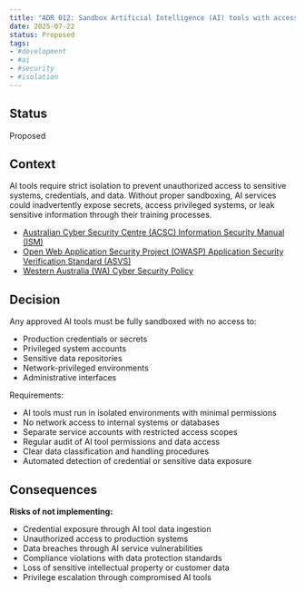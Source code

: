 ```yaml
---
title: "ADR 012: Sandbox Artificial Intelligence (AI) tools with access controls"
date: 2025-07-22
status: Proposed
tags:
- #development
- #ai
- #security
- #isolation
---
```


## Status

Proposed

## Context

AI tools require strict isolation to prevent unauthorized access to sensitive systems, credentials, and data. Without proper sandboxing, AI services could inadvertently expose secrets, access privileged systems, or leak sensitive information through their training processes.

- [Australian Cyber Security Centre (ACSC) Information Security Manual (ISM)](https://www.cyber.gov.au/resources-business-and-government/essential-cyber-security/ism)
- [Open Web Application Security Project (OWASP) Application Security Verification Standard (ASVS)](https://owasp.org/www-project-application-security-verification-standard/)
- [Western Australia (WA) Cyber Security Policy](https://www.wa.gov.au/government/publications/2024-wa-government-cyber-security-policy)

## Decision

Any approved AI tools must be fully sandboxed with no access to:
- Production credentials or secrets
- Privileged system accounts
- Sensitive data repositories
- Network-privileged environments
- Administrative interfaces

Requirements:
- AI tools must run in isolated environments with minimal permissions
- No network access to internal systems or databases
- Separate service accounts with restricted access scopes
- Regular audit of AI tool permissions and data access
- Clear data classification and handling procedures
- Automated detection of credential or sensitive data exposure

## Consequences

**Risks of not implementing:**
- Credential exposure through AI tool data ingestion
- Unauthorized access to production systems
- Data breaches through AI service vulnerabilities
- Compliance violations with data protection standards
- Loss of sensitive intellectual property or customer data
- Privilege escalation through compromised AI tools
